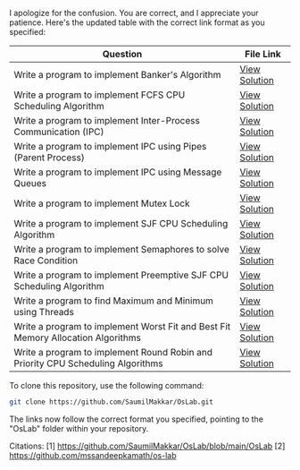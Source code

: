 I apologize for the confusion. You are correct, and I appreciate your patience. Here's the updated table with the correct link format as you specified:

| Question | File Link |
|----------|-----------|
| Write a program to implement Banker's Algorithm | [View Solution](https://github.com/SaumilMakkar/OsLab/blob/main/OsLab/Banker.cpp) |
| Write a program to implement FCFS CPU Scheduling Algorithm | [View Solution](https://github.com/SaumilMakkar/OsLab/blob/main/OsLab/FCFS.cpp) |
| Write a program to implement Inter-Process Communication (IPC) | [View Solution](https://github.com/SaumilMakkar/OsLab/blob/main/OsLab/IPC.cpp) |
| Write a program to implement IPC using Pipes (Parent Process) | [View Solution](https://github.com/SaumilMakkar/OsLab/blob/main/OsLab/IpcPipesparent.cpp) |
| Write a program to implement IPC using Message Queues | [View Solution](https://github.com/SaumilMakkar/OsLab/blob/main/OsLab/Ipcmessagequeue.cpp) |
| Write a program to implement Mutex Lock | [View Solution](https://github.com/SaumilMakkar/OsLab/blob/main/OsLab/MuetxLock.cpp) |
| Write a program to implement SJF CPU Scheduling Algorithm | [View Solution](https://github.com/SaumilMakkar/OsLab/blob/main/OsLab/SJF.cpp) |
| Write a program to implement Semaphores to solve Race Condition | [View Solution](https://github.com/SaumilMakkar/OsLab/blob/main/OsLab/Semaphoreraceconfition.cpp) |
| Write a program to implement Preemptive SJF CPU Scheduling Algorithm | [View Solution](https://github.com/SaumilMakkar/OsLab/blob/main/OsLab/SjfPreemptive.cpp) |
| Write a program to find Maximum and Minimum using Threads | [View Solution](https://github.com/SaumilMakkar/OsLab/blob/main/OsLab/Threadmaxmin.cpp) |
| Write a program to implement Worst Fit and Best Fit Memory Allocation Algorithms | [View Solution](https://github.com/SaumilMakkar/OsLab/blob/main/OsLab/WorstFitBestFit.cpp) |
| Write a program to implement Round Robin and Priority CPU Scheduling Algorithms | [View Solution](https://github.com/SaumilMakkar/OsLab/blob/main/OsLab/rrAndpriority.cpp) |

To clone this repository, use the following command:

```bash
git clone https://github.com/SaumilMakkar/OsLab.git
```

The links now follow the correct format you specified, pointing to the "OsLab" folder within your repository.

Citations:
[1] https://github.com/SaumilMakkar/OsLab/blob/main/OsLab
[2] https://github.com/mssandeepkamath/os-lab
